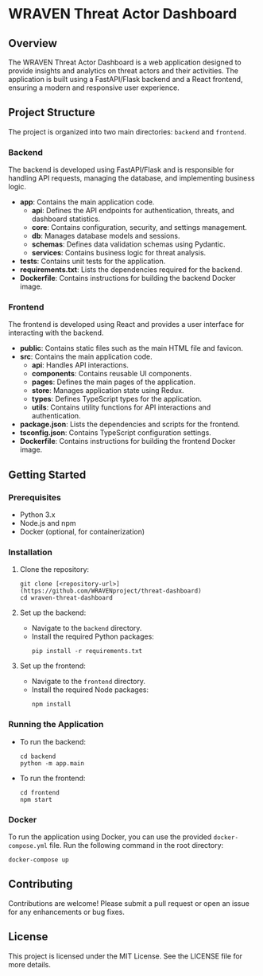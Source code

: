 # WRAVEN Threat Actor Dashboard

## Overview
The WRAVEN Threat Actor Dashboard is a web application designed to provide insights and analytics on threat actors and their activities. The application is built using a FastAPI/Flask backend and a React frontend, ensuring a modern and responsive user experience.

## Project Structure
The project is organized into two main directories: `backend` and `frontend`.

### Backend
The backend is developed using FastAPI/Flask and is responsible for handling API requests, managing the database, and implementing business logic.

- **app**: Contains the main application code.
  - **api**: Defines the API endpoints for authentication, threats, and dashboard statistics.
  - **core**: Contains configuration, security, and settings management.
  - **db**: Manages database models and sessions.
  - **schemas**: Defines data validation schemas using Pydantic.
  - **services**: Contains business logic for threat analysis.
- **tests**: Contains unit tests for the application.
- **requirements.txt**: Lists the dependencies required for the backend.
- **Dockerfile**: Contains instructions for building the backend Docker image.

### Frontend
The frontend is developed using React and provides a user interface for interacting with the backend.

- **public**: Contains static files such as the main HTML file and favicon.
- **src**: Contains the main application code.
  - **api**: Handles API interactions.
  - **components**: Contains reusable UI components.
  - **pages**: Defines the main pages of the application.
  - **store**: Manages application state using Redux.
  - **types**: Defines TypeScript types for the application.
  - **utils**: Contains utility functions for API interactions and authentication.
- **package.json**: Lists the dependencies and scripts for the frontend.
- **tsconfig.json**: Contains TypeScript configuration settings.
- **Dockerfile**: Contains instructions for building the frontend Docker image.

## Getting Started

### Prerequisites
- Python 3.x
- Node.js and npm
- Docker (optional, for containerization)

### Installation

1. Clone the repository:
   ```
   git clone [<repository-url>](https://github.com/WRAVENproject/threat-dashboard)
   cd wraven-threat-dashboard
   ```

2. Set up the backend:
   - Navigate to the `backend` directory.
   - Install the required Python packages:
     ```
     pip install -r requirements.txt
     ```

3. Set up the frontend:
   - Navigate to the `frontend` directory.
   - Install the required Node packages:
     ```
     npm install
     ```

### Running the Application

- To run the backend:
  ```
  cd backend
  python -m app.main
  ```

- To run the frontend:
  ```
  cd frontend
  npm start
  ```

### Docker
To run the application using Docker, you can use the provided `docker-compose.yml` file. Run the following command in the root directory:
```
docker-compose up
```

## Contributing
Contributions are welcome! Please submit a pull request or open an issue for any enhancements or bug fixes.

## License
This project is licensed under the MIT License. See the LICENSE file for more details.
